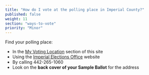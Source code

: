 ```yaml
---
title: "How do I vote at the polling place in Imperial County?"
published: false
weight: 11
section: "ways-to-vote"
priority: "Minor"
---
```


Find your polling place:  
- In the [My Voting Location](#section-my-polling-place) section of this site  
- Using the [Imperial Elections Office](http://www.co.imperial.ca.us/regvoters/index.asp?fileinc=findregistertovote) website  
- By calling 442-265-1060  
- Look on the **back cover of your Sample Ballot** for the address  
